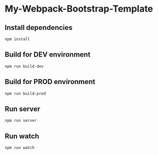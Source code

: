 # My-Webpack-Bootstrap-Template

## Install dependencies

```
npm install
```

## Build for DEV environment

```
npm run build-dev
```

## Build for PROD environment

```
npm run build-prod
```

## Run server

```
npm run server
```

## Run watch

```
npm run watch
```
